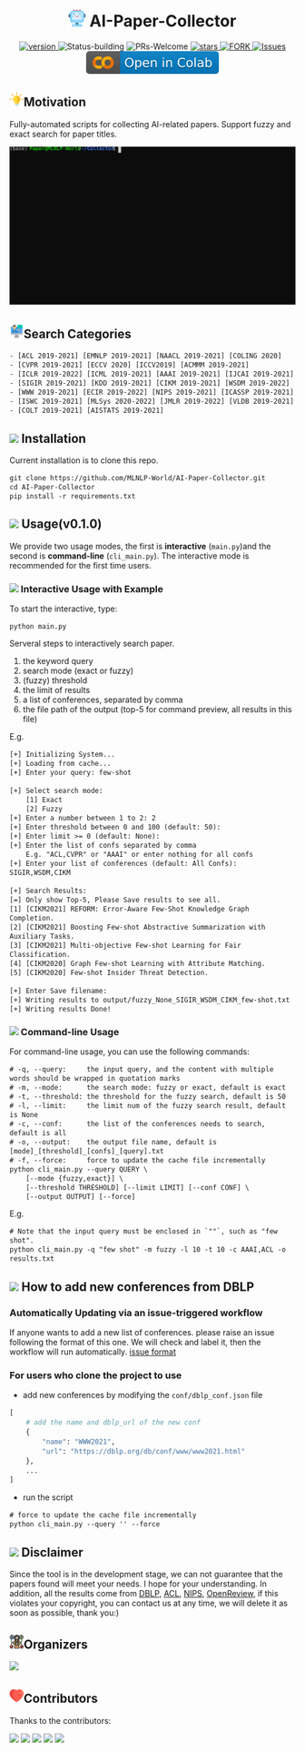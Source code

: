 <p align="center">
<h1 align="center"> <img src="./pics/icon/ai.png" width="30" /> AI-Paper-Collector</h1>
</p>
<p align="center">
  	<a href="https://img.shields.io/badge/version-v0.1.0-blue">
      <img alt="version" src="https://img.shields.io/badge/version-v0.1.0-blue?color=FF8000?color=009922" />
    </a>
  <a >
       <img alt="Status-building" src="https://img.shields.io/badge/Status-building-blue" />
  	</a>
  <a >
       <img alt="PRs-Welcome" src="https://img.shields.io/badge/PRs-Welcome-red" />
  	</a>
   	<a href="https://github.com/MLNLP-World/AI-Paper-collector/stargazers">
       <img alt="stars" src="https://img.shields.io/github/stars/MLNLP-World/AI-Paper-collector" />
  	</a>
  	<a href="https://github.com/MLNLP-World/AI-Paper-collector/network/members">
       <img alt="FORK" src="https://img.shields.io/github/forks/MLNLP-World/AI-Paper-collector?color=FF8000" />
  	</a>
    <a href="https://github.com/MLNLP-World/AI-Paper-collector/issues">
      <img alt="Issues" src="https://img.shields.io/github/issues/MLNLP-World/AI-Paper-collector?color=0088ff"/>
    </a>
    <a href="https://colab.research.google.com/github/Doragd/AI-Paper-collector-Dev/blob/main/colab/AI_Paper_Collector_Colab.ipynb" target="_parent">
      <img src="pics/icon/colab-badge.svg" alt="Open In Colab"/>
    </a>
    <br />
</p>

## <img src="./pics/icon/motivation.png" width="25" />Motivation

Fully-automated scripts for collecting AI-related papers.
Support fuzzy and exact search for paper titles.

![demo](./pics/screenshot/demo.svg)

## <img src="./pics/icon/intro.png" width="25" />Search Categories
``` 
- [ACL 2019-2021] [EMNLP 2019-2021] [NAACL 2019-2021] [COLING 2020]
- [CVPR 2019-2021] [ECCV 2020] [ICCV2019] [ACMMM 2019-2021]
- [ICLR 2019-2022] [ICML 2019-2021] [AAAI 2019-2021] [IJCAI 2019-2021]
- [SIGIR 2019-2021] [KDD 2019-2021] [CIKM 2019-2021] [WSDM 2019-2022]
- [WWW 2019-2021] [ECIR 2019-2022] [NIPS 2019-2021] [ICASSP 2019-2021]
- [ISWC 2019-2021] [MLSys 2020-2022] [JMLR 2019-2022] [VLDB 2019-2021]
- [COLT 2019-2021] [AISTATS 2019-2021]
```
## <img src="https://cdn.jsdelivr.net/gh/LightChen233/blog-img/resource.png" width="25" /> Installation

Current installation is to clone this repo.

```shell
git clone https://github.com/MLNLP-World/AI-Paper-Collector.git
cd AI-Paper-Collector
pip install -r requirements.txt
```

## <img src="https://cdn.jsdelivr.net/gh/LightChen233/blog-img/catalogue.png" width="27" /> Usage(v0.1.0)

We provide two usage modes, the first is **interactive** (`main.py`)and the second is **command-line** (`cli_main.py`).
The interactive mode is recommended for the first time users.

### <img src="https://cdn.jsdelivr.net/gh/LightChen233/blog-img/notes.png" width="23" /> Interactive Usage with Example

To start the interactive, type:
```shell
python main.py
```

Serveral steps to interactively search paper.

1. the keyword query
2. search mode (exact or fuzzy)
3. (fuzzy) threshold
4. the limit of results
5. a list of conferences, separated by comma
6. the file path of the output (top-5 for command preview, all results in this file)

E.g.
```
[+] Initializing System...
[+] Loading from cache...
[+] Enter your query: few-shot

[+] Select search mode:
	[1] Exact
	[2] Fuzzy
[+] Enter a number between 1 to 2: 2
[+] Enter threshold between 0 and 100 (default: 50): 
[+] Enter limit >= 0 (default: None): 
[+] Enter the list of confs separated by comma
	E.g. "ACL,CVPR" or "AAAI" or enter nothing for all confs
[+] Enter your list of conferences (default: All Confs): SIGIR,WSDM,CIKM 

[+] Search Results:
[=] Only show Top-5, Please Save results to see all.
[1] [CIKM2021] REFORM: Error-Aware Few-Shot Knowledge Graph Completion.
[2] [CIKM2021] Boosting Few-shot Abstractive Summarization with Auxiliary Tasks.
[3] [CIKM2021] Multi-objective Few-shot Learning for Fair Classification.
[4] [CIKM2020] Graph Few-shot Learning with Attribute Matching.
[5] [CIKM2020] Few-shot Insider Threat Detection.

[+] Enter Save filename: 
[+] Writing results to output/fuzzy_None_SIGIR_WSDM_CIKM_few-shot.txt
[+] Writing results Done!
```

### <img src="https://cdn.jsdelivr.net/gh/LightChen233/blog-img/notes.png" width="23" /> Command-line Usage

For command-line usage, you can use the following commands:
```shell
# -q, --query:     the input query, and the content with multiple words should be wrapped in quotation marks
# -m, --mode:      the search mode: fuzzy or exact, default is exact
# -t, --threshold: the threshold for the fuzzy search, default is 50
# -l, --limit:     the limit num of the fuzzy search result, default is None
# -c, --conf:      the list of the conferences needs to search, default is all
# -o, --output:    the output file name, default is [mode]_[threshold]_[confs]_[query].txt
# -f, --force:     force to update the cache file incrementally
python cli_main.py --query QUERY \
    [--mode {fuzzy,exact}] \
    [--threshold THRESHOLD] [--limit LIMIT] [--conf CONF] \
    [--output OUTPUT] [--force]
```
E.g.
```shell
# Note that the input query must be enclosed in `""`, such as "few shot".
python cli_main.py -q "few shot" -m fuzzy -l 10 -t 10 -c AAAI,ACL -o results.txt
```


## <img src="https://cdn.jsdelivr.net/gh/LightChen233/blog-img/folders.png" width="25" /> How to add new conferences from DBLP

### Automatically Updating via an issue-triggered workflow
If anyone wants to add a new list of conferences. please raise an issue following the format of this one.
We will check and label it, then the workflow will run automatically.
[issue format](https://github.com/MLNLP-World/AI-Paper-Collector/issues/10)

### For users who clone the project to use
* add new conferences by modifying the `conf/dblp_conf.json` file
```python
[
    # add the name and dblp_url of the new conf
    {
        "name": "WWW2021",
        "url": "https://dblp.org/db/conf/www/www2021.html"
    },
    ... 
]
```
* run the script
```shell
# force to update the cache file incrementally
python cli_main.py --query '' --force
```
## <img src="https://cdn.jsdelivr.net/gh/LightChen233/blog-img/disclaimer2.png" width="25" /> Disclaimer
Since the tool is in the development stage, we can not guarantee that the papers found will meet your needs. I hope for your understanding. In addition, all the results come from [DBLP](https://dblp.org/), [ACL](https://aclanthology.org/), [NIPS](https://papers.nips.cc/), [OpenReview](https://openreview.net/), if this violates your copyright, you can contact us at any time, we will delete it as soon as possible, thank you:)

## <img src="./pics/icon/organizer.png" width="25" />Organizers

<a href="https://github.com/doragd"><img src="https://github.com/doragd.png?size=60"></a> 

## <img src="./pics/icon/heart.png" width="25" />Contributors
Thanks to the contributors:

<a href="https://github.com/doragd"><img src="https://github.com/doragd.png?size=60"></a> 
<a href="https://github.com/yhshu"><img src="https://github.com/yhshu.png?size=60"></a> 
<a href="https://github.com/wanghaisheng"><img src="https://github.com/wanghaisheng.png?size=60"></a> 
<a href="https://github.com/LightChen233"><img src="https://github.com/LightChen233.png?size=60"></a>
<a href="https://github.com/beiyuouo"><img src="https://github.com/beiyuouo.png?size=60"></a>

